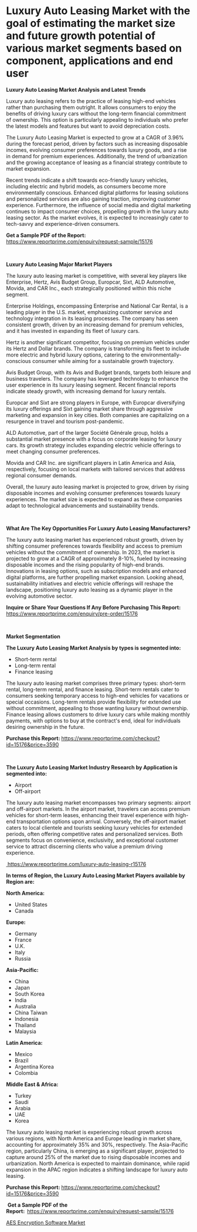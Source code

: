 <p><h1>Luxury Auto Leasing Market with the goal of estimating the market size and future growth potential of various market segments based on component, applications and end user</h1></p><p><strong>Luxury Auto Leasing Market Analysis and Latest Trends</strong></p>
<p><p>Luxury auto leasing refers to the practice of leasing high-end vehicles rather than purchasing them outright. It allows consumers to enjoy the benefits of driving luxury cars without the long-term financial commitment of ownership. This option is particularly appealing to individuals who prefer the latest models and features but want to avoid depreciation costs.</p><p>The Luxury Auto Leasing Market is expected to grow at a CAGR of 3.96% during the forecast period, driven by factors such as increasing disposable incomes, evolving consumer preferences towards luxury goods, and a rise in demand for premium experiences. Additionally, the trend of urbanization and the growing acceptance of leasing as a financial strategy contribute to market expansion. </p><p>Recent trends indicate a shift towards eco-friendly luxury vehicles, including electric and hybrid models, as consumers become more environmentally conscious. Enhanced digital platforms for leasing solutions and personalized services are also gaining traction, improving customer experience. Furthermore, the influence of social media and digital marketing continues to impact consumer choices, propelling growth in the luxury auto leasing sector. As the market evolves, it is expected to increasingly cater to tech-savvy and experience-driven consumers.</p></p>
<p><strong>Get a Sample PDF of the Report:&nbsp;</strong> <a href="https://www.reportprime.com/enquiry/request-sample/15176?utm_campaign=2631&utm_medium=2&utm_source=Github&utm_content=ia&utm_term=20032025&utm_id=luxury-auto-leasing">https://www.reportprime.com/enquiry/request-sample/15176</a></p>
<p>&nbsp;</p>
<p><strong>Luxury Auto Leasing Major Market Players</strong></p>
<p><p>The luxury auto leasing market is competitive, with several key players like Enterprise, Hertz, Avis Budget Group, Europcar, Sixt, ALD Automotive, Movida, and CAR Inc., each strategically positioned within this niche segment.</p><p>Enterprise Holdings, encompassing Enterprise and National Car Rental, is a leading player in the U.S. market, emphasizing customer service and technology integration in its leasing processes. The company has seen consistent growth, driven by an increasing demand for premium vehicles, and it has invested in expanding its fleet of luxury cars.</p><p>Hertz is another significant competitor, focusing on premium vehicles under its Hertz and Dollar brands. The company is transforming its fleet to include more electric and hybrid luxury options, catering to the environmentally-conscious consumer while aiming for a sustainable growth trajectory.</p><p>Avis Budget Group, with its Avis and Budget brands, targets both leisure and business travelers. The company has leveraged technology to enhance the user experience in its luxury leasing segment. Recent financial reports indicate steady growth, with increasing demand for luxury rentals.</p><p>Europcar and Sixt are strong players in Europe, with Europcar diversifying its luxury offerings and Sixt gaining market share through aggressive marketing and expansion in key cities. Both companies are capitalizing on a resurgence in travel and tourism post-pandemic.</p><p>ALD Automotive, part of the larger Société Générale group, holds a substantial market presence with a focus on corporate leasing for luxury cars. Its growth strategy includes expanding electric vehicle offerings to meet changing consumer preferences.</p><p>Movida and CAR Inc. are significant players in Latin America and Asia, respectively, focusing on local markets with tailored services that address regional consumer demands. </p><p>Overall, the luxury auto leasing market is projected to grow, driven by rising disposable incomes and evolving consumer preferences towards luxury experiences. The market size is expected to expand as these companies adapt to technological advancements and sustainability trends.</p></p>
<p>&nbsp;</p>
<p><strong>What Are The Key Opportunities For Luxury Auto Leasing Manufacturers?</strong></p>
<p><p>The luxury auto leasing market has experienced robust growth, driven by shifting consumer preferences towards flexibility and access to premium vehicles without the commitment of ownership. In 2023, the market is projected to grow at a CAGR of approximately 8-10%, fueled by increasing disposable incomes and the rising popularity of high-end brands. Innovations in leasing options, such as subscription models and enhanced digital platforms, are further propelling market expansion. Looking ahead, sustainability initiatives and electric vehicle offerings will reshape the landscape, positioning luxury auto leasing as a dynamic player in the evolving automotive sector.</p></p>
<p><strong>Inquire or Share Your Questions If Any Before Purchasing This Report:</strong> <a href="https://www.reportprime.com/enquiry/pre-order/15176?utm_campaign=2631&utm_medium=2&utm_source=Github&utm_content=ia&utm_term=20032025&utm_id=luxury-auto-leasing">https://www.reportprime.com/enquiry/pre-order/15176</a></p>
<p>&nbsp;</p>
<p><strong>Market Segmentation</strong></p>
<p><strong>The Luxury Auto Leasing Market Analysis by types is segmented into:</strong></p>
<p><ul><li>Short-term rental</li><li>Long-term rental</li><li>Finance leasing</li></ul></p>
<p><p>The luxury auto leasing market comprises three primary types: short-term rental, long-term rental, and finance leasing. Short-term rentals cater to consumers seeking temporary access to high-end vehicles for vacations or special occasions. Long-term rentals provide flexibility for extended use without commitment, appealing to those wanting luxury without ownership. Finance leasing allows customers to drive luxury cars while making monthly payments, with options to buy at the contract's end, ideal for individuals desiring ownership in the future.</p></p>
<p><strong>Purchase this Report:&nbsp;</strong><a href="https://www.reportprime.com/checkout?id=15176&price=3590&utm_campaign=2631&utm_medium=2&utm_source=Github&utm_content=ia&utm_term=20032025&utm_id=luxury-auto-leasing">https://www.reportprime.com/checkout?id=15176&price=3590</a></p>
<p>&nbsp;</p>
<p><strong>The Luxury Auto Leasing Market Industry Research by Application is segmented into:</strong></p>
<p><ul><li>Airport</li><li>Off-airport</li></ul></p>
<p><p>The luxury auto leasing market encompasses two primary segments: airport and off-airport markets. In the airport market, travelers can access premium vehicles for short-term leases, enhancing their travel experience with high-end transportation options upon arrival. Conversely, the off-airport market caters to local clientele and tourists seeking luxury vehicles for extended periods, often offering competitive rates and personalized services. Both segments focus on convenience, exclusivity, and exceptional customer service to attract discerning clients who value a premium driving experience.</p></p>
<p><a href="https://www.reportprime.com/luxury-auto-leasing-r15176?utm_campaign=2631&utm_medium=2&utm_source=Github&utm_content=ia&utm_term=20032025&utm_id=luxury-auto-leasing">&nbsp;https://www.reportprime.com/luxury-auto-leasing-r15176</a></p>
<p><strong>In terms of Region, the Luxury Auto Leasing Market Players available by Region are:</strong></p>
<p>
    <p> <strong> North America: </strong>
        <ul>
            <li>United States</li>
            <li>Canada</li>
        </ul>
        </p> 
    <p> <strong> Europe: </strong>
        <ul>
            <li>Germany</li>
            <li>France</li>
            <li>U.K.</li>
            <li>Italy</li>
            <li>Russia</li>
        </ul>
        </p> 
    <p> <strong> Asia-Pacific: </strong>
        <ul>
            <li>China</li>
            <li>Japan</li>
            <li>South Korea</li>
            <li>India</li>
            <li>Australia</li>
            <li>China Taiwan</li>
            <li>Indonesia</li>
            <li>Thailand</li>
            <li>Malaysia</li>
        </ul>
        </p> 
    <p> <strong> Latin America: </strong>
        <ul>
            <li>Mexico</li>
            <li>Brazil</li>
            <li>Argentina Korea</li>
            <li>Colombia</li>
        </ul>
        </p> 
    <p> <strong> Middle East & Africa: </strong>
        <ul>
            <li>Turkey</li>
            <li>Saudi</li>
            <li>Arabia</li>
            <li>UAE</li>
            <li>Korea</li>
        </ul>
    </p>
    </p>
<p><p>The luxury auto leasing market is experiencing robust growth across various regions, with North America and Europe leading in market share, accounting for approximately 35% and 30%, respectively. The Asia-Pacific region, particularly China, is emerging as a significant player, projected to capture around 25% of the market due to rising disposable incomes and urbanization. North America is expected to maintain dominance, while rapid expansion in the APAC region indicates a shifting landscape for luxury auto leasing.</p></p>
<p><strong>Purchase this Report: </strong><a href="https://www.reportprime.com/checkout?id=15176&price=3590&utm_campaign=2631&utm_medium=2&utm_source=Github&utm_content=ia&utm_term=20032025&utm_id=luxury-auto-leasing">https://www.reportprime.com/checkout?id=15176&price=3590</a></p>
<p>&nbsp;<strong>Get a Sample PDF of the Report:&nbsp;&nbsp;</strong><a href="https://www.reportprime.com/enquiry/request-sample/15176?utm_campaign=2631&utm_medium=2&utm_source=Github&utm_content=ia&utm_term=20032025&utm_id=luxury-auto-leasing">https://www.reportprime.com/enquiry/request-sample/15176</a></p>
<p><strong></strong></p>
<p><p><a href="https://github.com/dandatesha7q/Market-Research-Report-List-1/blob/main/aes-encryption-software-market.md?utm_campaign=2631&utm_medium=2&utm_source=Github&utm_content=ia&utm_term=20032025&utm_id=luxury-auto-leasing">AES Encryption Software Market</a></p></p>